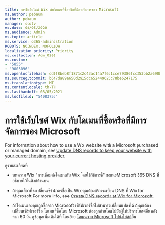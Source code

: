 ```yaml
---
title: การใช้เว็บไซต์ Wix กับโดเมนที่ซื้อหรือที่มีการจัดการของ Microsoft
ms.author: pebaum
author: pebaum
manager: scotv
ms.date: 08/05/2020
ms.audience: Admin
ms.topic: article
ms.service: o365-administration
ROBOTS: NOINDEX, NOFOLLOW
localization_priority: Priority
ms.collection: Adm_O365
ms.custom:
- "5855"
- "9003096"
ms.openlocfilehash: dd0f8beb8f1871c2c43ac14a7f6d1cce79386fcc353bb2a690ba184904ca5857
ms.sourcegitcommit: b5f7da89a650d2915dc652449623c78be6247175
ms.translationtype: MT
ms.contentlocale: th-TH
ms.lasthandoff: 08/05/2021
ms.locfileid: "54083753"
---
```

# <a name="using-a-wix-website-with-microsoft-purchased-or-managed-domains"></a>การใช้เว็บไซต์ Wix กับโดเมนที่ซื้อหรือที่มีการจัดการของ Microsoft

For information about how to use a Wix website with a Microsoft purchased or managed domain, see [Update DNS records to keep your website with your current hosting provider](https://docs.microsoft.com/microsoft-365/admin/dns/update-dns-records-to-retain-current-hosting-provider).

ดูรายละเอียดที่: 

- บทความ Wix "การเชื่อมต่อโดเมนกับ Wix โดยใช้วิธีการชี้" ขอแนะMicrosoft 365 DNS ที่อธิบายไว้ในลิงก์ด้านบน

- ถ้าคุณเลือกที่จะเปลี่ยนเซิร์ฟเวอร์ชื่อเป็น Wix คุณต้องสร้างระเบียน DNS ที่ Wix for Microsoft For more info, see [Create DNS records at Wix for Microsoft](https://docs.microsoft.com/microsoft-365/admin/dns/create-dns-records-at-wix).

- ถ้าโดเมนของคุณถูกซื้อจาก Microsoft เซิร์ฟเวอร์ชื่อไม่สามารถเปลี่ยนแปลงได้ ถ้าคุณต้องเปลี่ยนเซิร์ฟเวอร์ชื่อ โดเมนที่ซื้อโดย Microsoft ต้องถูกถ่ายโอนไปยังผู้ให้บริการโฮสต์อื่นหลังจาก 60 วัน ดูข้อมูลเพิ่มเติมได้ที่ โอนย้าย [โดเมนจาก Microsoft ไปยังโฮสต์](https://docs.microsoft.com/microsoft-365/admin/get-help-with-domains/transfer-a-domain-from-microsoft-to-another-host)อื่น
